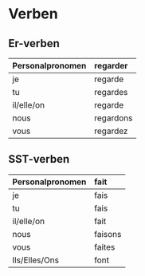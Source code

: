 # Verben
## Er-verben
| Personalpronomen|regarder|
| ------------- |:-------------|
| je            |    regarde    |
| tu            | regardes      |
| il/elle/on    | regarde       |
| nous          | regardons     |
| vous          | regardez      |

## SST-verben
| Personalpronomen|fait|
| ------------- |:-------------|
| je            | fais          |
| tu            | fais          |
| il/elle/on    | fait          |
| nous          | faisons       |
| vous          | faites        |
| Ils/Elles/Ons | font          |
